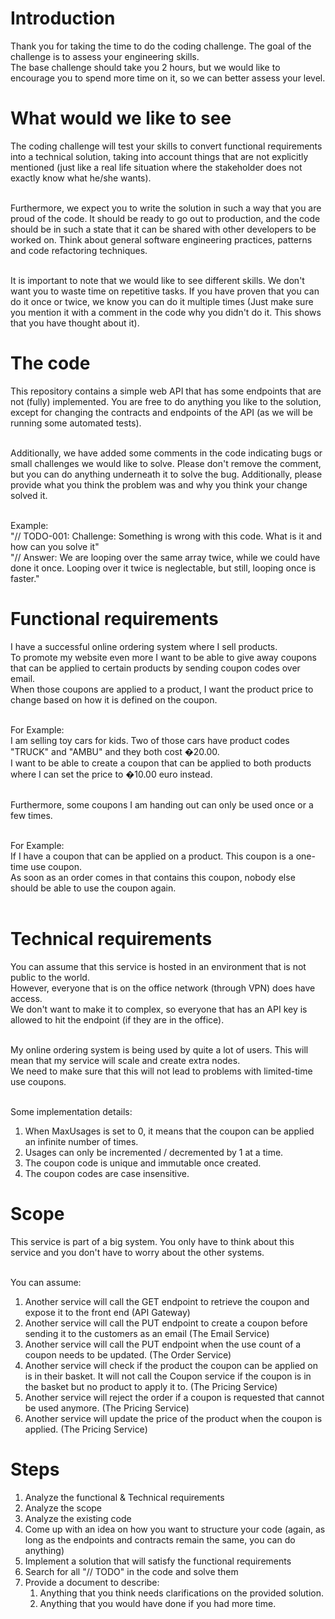 # Introduction
Thank you for taking the time to do the coding challenge. The goal of the challenge is to assess your engineering skills.<br/>
The base challenge should take you 2 hours, but we would like to encourage you to spend more time on it, so we can better assess your level.

# What would we like to see
The coding challenge will test your skills to convert functional requirements into a technical solution, taking into account things that are not explicitly mentioned (just like a real life situation where the stakeholder does not exactly know what he/she wants).<br/><br/>

Furthermore, we expect you to write the solution in such a way that you are proud of the code. It should be ready to go out to production, and the code should be in such a state that it can be shared with other developers to be worked on. Think about general software engineering practices, patterns and code refactoring techniques.<br/><br/>

It is important to note that we would like to see different skills. We don't want you to waste time on repetitive tasks. If you have proven that you can do it once or twice, we know you can do it multiple times (Just make sure you mention it with a comment in the code why you didn't do it. This shows that you have thought about it). 

# The code
This repository contains a simple web API that has some endpoints that are not (fully) implemented. You are free to do anything you like to the solution, except for changing the contracts and endpoints of the API (as we will be running some automated tests).<br/><br/>

Additionally, we have added some comments in the code indicating bugs or small challenges we would like to solve. Please don't remove the comment, but you can do anything underneath it to solve the bug. Additionally, please provide what you think the problem was and why you think your change solved it.<br/><br/>

Example: <br/>
"// TODO-001: Challenge: Something is wrong with this code. What is it and how can you solve it"<br/>
"// Answer: We are looping over the same array twice, while we could have done it once. Looping over it twice is neglectable, but still, looping once is faster."

# Functional requirements
I have a successful online ordering system where I sell products.<br/>
To promote my website even more I want to be able to give away coupons that can be applied to certain products by sending coupon codes over email.<br/>
When those coupons are applied to a product, I want the product price to change based on how it is defined on the coupon.<br/><br/>

For Example:<br/>
I am selling toy cars for kids. Two of those cars have product codes "TRUCK" and "AMBU" and they both cost �20.00.<br/> 
I want to be able to create a coupon that can be applied to both products where I can set the price to �10.00 euro instead.<br/><br/>

Furthermore, some coupons I am handing out can only be used once or a few times.<br/><br/>

For Example:<br/>
If I have a coupon that can be applied on a product. This coupon is a one-time use coupon.<br/>
As soon as an order comes in that contains this coupon, nobody else should be able to use the coupon again.<br/><br/>

# Technical requirements
You can assume that this service is hosted in an environment that is not public to the world. <br/>
However, everyone that is on the office network (through VPN) does have access.<br/>
We don't want to make it to complex, so everyone that has an API key is allowed to hit the endpoint (if they are in the office).<br/><br/>

My online ordering system is being used by quite a lot of users. This will mean that my service will scale and create extra nodes.<br/>
We need to make sure that this will not lead to problems with limited-time use coupons.<br/><br/>

Some implementation details:<br/>
1. When MaxUsages is set to 0, it means that the coupon can be applied an infinite number of times.
2. Usages can only be incremented / decremented by 1 at a time.
3. The coupon code is unique and immutable once created.
4. The coupon codes are case insensitive.

# Scope
This service is part of a big system. You only have to think about this service and you don't have to worry about the other systems.<br/><br/>

You can assume:<br/>
1. Another service will call the GET endpoint to retrieve the coupon and expose it to the front end (API Gateway)
2. Another service will call the PUT endpoint to create a coupon before sending it to the customers as an email (The Email Service)
3. Another service will call the PUT endpoint when the use count of a coupon needs to be updated. (The Order Service)
4. Another service will check if the product the coupon can be applied on is in their basket. It will not call the Coupon service if the coupon is in the basket but no product to apply it to. (The Pricing Service)
5. Another service will reject the order if a coupon is requested that cannot be used anymore. (The Pricing Service)
6. Another service will update the price of the product when the coupon is applied. (The Pricing Service)

# Steps
1. Analyze the functional & Technical requirements
2. Analyze the scope
3. Analyze the existing code
4. Come up with an idea on how you want to structure your code (again, as long as the endpoints and contracts remain the same, you can do anything)
5. Implement a solution that will satisfy the functional requirements
6. Search for all "// TODO" in the code and solve them
7. Provide a document to describe:
    1. Anything that you think needs clarifications on the provided solution.
    2. Anything that you would have done if you had more time.